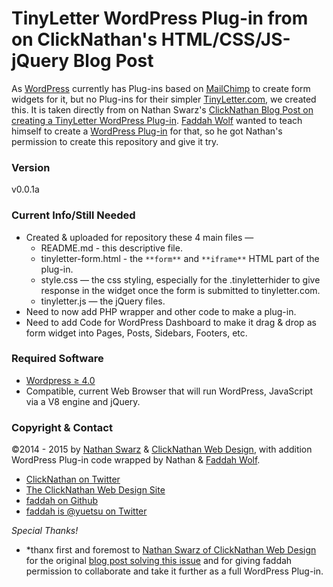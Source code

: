 TinyLetter WordPress Plug-in from on ClickNathan's HTML/CSS/JS-jQuery Blog Post
=================

As [WordPress](http://wordpress.org) currently has Plug-ins based on [MailChimp](http://mailchimp.com) to create form widgets for it, but no Plug-ins for their simpler [TinyLetter.com](http://tinyletter.com), we created this. It is taken directly from on Nathan Swarz's [ClickNathan Blog Post on creating a TinyLetter WordPress Plug-in](http://clicknathan.com/web-design/tinyletter-wordpress-plugin/). [Faddah Wolf](https://github.com/faddah) wanted to teach himself to create a [WordPress Plug-in](https://codex.wordpress.org/Writing_a_Plugin) for that, so he got Nathan's permission to create this repository and give it try.

### Version

v0.0.1a

### Current Info/Still Needed

* Created & uploaded for repository these 4 main files —
  * README.md - this descriptive file.
  * tinyletter-form.html - the ```**form**``` and ```**iframe**``` HTML part of the plug-in.
  * style.css — the css styling, especially for the .tinyletterhider to give response in the widget once the form is submitted to tinyletter.com.
  * tinyletter.js — the jQuery files.
* Need to now add PHP wrapper and other code to make a plug-in.
* Need to add Code for WordPress Dashboard to make it drag & drop as form widget into Pages, Posts, Sidebars, Footers, etc.

### Required Software

* [Wordpress ≥ 4.0](https://wordpress.org/download/)
* Compatible, current Web Browser that will run WordPress, JavaScript via a V8 engine and jQuery.

### Copyright & Contact

©2014 - 2015 by [Nathan Swarz](http://twitter.com/clicknathan) & [ClickNathan Web Design](http://clicknathan.com), with addition WordPress Plug-in code wrapped by Nathan & [Faddah Wolf](https://github.com/faddah).

* [ClickNathan on Twitter](http://twitter.com/clicknathan)
* [The ClickNathan Web Design Site](http://clicknathan.com)
* [faddah on Github](https://github.com/faddah)
* [faddah is @yuetsu on Twitter](http://twitter.com/yuetsu)

*Special Thanks!*

* *thanx first and foremost to [Nathan Swarz of ClickNathan Web Design](http://clicknathan.com) for the original [blog post solving this issue](http://clicknathan.com/web-design/tinyletter-wordpress-plugin/) and for giving faddah permission to collaborate and take it further as a full WordPress Plug-in.
